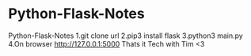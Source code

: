 # Python-Flask-Notes
Python-Flask-Notes
1.git clone url
2.pip3 install flask
3.python3 main.py
4.On browser http://127.0.0.1:5000
Thats it 
Tech with Tim <3 
